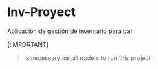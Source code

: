 # Inv-Proyect
 Aplicación de gestión de inventario para bar

[!IMPORTANT]
> Is necessary install nodejs to run this project